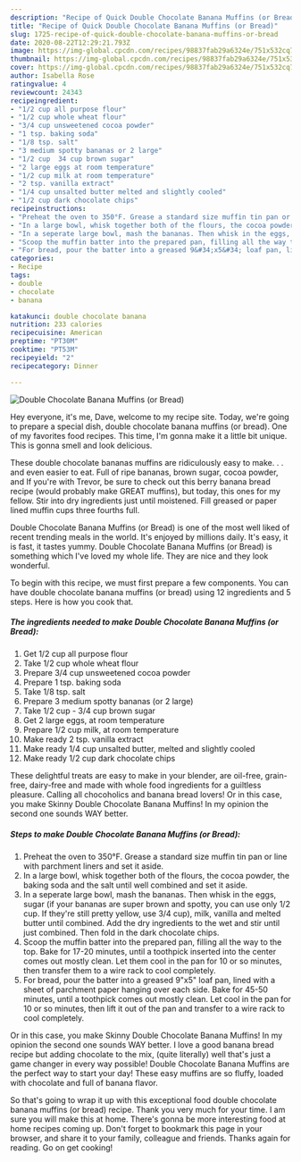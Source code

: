 ```yaml
---
description: "Recipe of Quick Double Chocolate Banana Muffins (or Bread)"
title: "Recipe of Quick Double Chocolate Banana Muffins (or Bread)"
slug: 1725-recipe-of-quick-double-chocolate-banana-muffins-or-bread
date: 2020-08-22T12:29:21.793Z
image: https://img-global.cpcdn.com/recipes/98837fab29a6324e/751x532cq70/double-chocolate-banana-muffins-or-bread-recipe-main-photo.jpg
thumbnail: https://img-global.cpcdn.com/recipes/98837fab29a6324e/751x532cq70/double-chocolate-banana-muffins-or-bread-recipe-main-photo.jpg
cover: https://img-global.cpcdn.com/recipes/98837fab29a6324e/751x532cq70/double-chocolate-banana-muffins-or-bread-recipe-main-photo.jpg
author: Isabella Rose
ratingvalue: 4
reviewcount: 24343
recipeingredient:
- "1/2 cup all purpose flour"
- "1/2 cup whole wheat flour"
- "3/4 cup unsweetened cocoa powder"
- "1 tsp. baking soda"
- "1/8 tsp. salt"
- "3 medium spotty bananas or 2 large"
- "1/2 cup  34 cup brown sugar"
- "2 large eggs at room temperature"
- "1/2 cup milk at room temperature"
- "2 tsp. vanilla extract"
- "1/4 cup unsalted butter melted and slightly cooled"
- "1/2 cup dark chocolate chips"
recipeinstructions:
- "Preheat the oven to 350°F. Grease a standard size muffin tin pan or line with parchment liners and set it aside."
- "In a large bowl, whisk together both of the flours, the cocoa powder, the baking soda and the salt until well combined and set it aside."
- "In a seperate large bowl, mash the bananas. Then whisk in the eggs, sugar (if your bananas are super brown and spotty, you can use only 1/2 cup. If they&#39;re still pretty yellow, use 3/4 cup), milk, vanilla and melted butter until combined. Add the dry ingredients to the wet and stir until just combined. Then fold in the dark chocolate chips."
- "Scoop the muffin batter into the prepared pan, filling all the way to the top. Bake for 17-20 minutes, until a toothpick inserted into the center comes out mostly clean. Let them cool in the pan for 10 or so minutes, then transfer them to a wire rack to cool completely."
- "For bread, pour the batter into a greased 9&#34;x5&#34; loaf pan, lined with a sheet of parchment paper hanging over each side. Bake for 45-50 minutes, until a toothpick comes out mostly clean. Let cool in the pan for 10 or so minutes, then lift it out of the pan and transfer to a wire rack to cool completely."
categories:
- Recipe
tags:
- double
- chocolate
- banana

katakunci: double chocolate banana 
nutrition: 233 calories
recipecuisine: American
preptime: "PT30M"
cooktime: "PT53M"
recipeyield: "2"
recipecategory: Dinner

---
```



![Double Chocolate Banana Muffins (or Bread)](https://img-global.cpcdn.com/recipes/98837fab29a6324e/751x532cq70/double-chocolate-banana-muffins-or-bread-recipe-main-photo.jpg)

Hey everyone, it's me, Dave, welcome to my recipe site. Today, we're going to prepare a special dish, double chocolate banana muffins (or bread). One of my favorites food recipes. This time, I'm gonna make it a little bit unique. This is gonna smell and look delicious.

These double chocolate bananas muffins are ridiculously easy to make. . . and even easier to eat. Full of ripe bananas, brown sugar, cocoa powder, and If you&#39;re with Trevor, be sure to check out this berry banana bread recipe (would probably make GREAT muffins), but today, this ones for my fellow. Stir into dry ingredients just until moistened. Fill greased or paper lined muffin cups three fourths full.

Double Chocolate Banana Muffins (or Bread) is one of the most well liked of recent trending meals in the world. It's enjoyed by millions daily. It's easy, it is fast, it tastes yummy. Double Chocolate Banana Muffins (or Bread) is something which I've loved my whole life. They are nice and they look wonderful.


To begin with this recipe, we must first prepare a few components. You can have double chocolate banana muffins (or bread) using 12 ingredients and 5 steps. Here is how you cook that.

<!--inarticleads1-->

##### The ingredients needed to make Double Chocolate Banana Muffins (or Bread):

1. Get 1/2 cup all purpose flour
1. Take 1/2 cup whole wheat flour
1. Prepare 3/4 cup unsweetened cocoa powder
1. Prepare 1 tsp. baking soda
1. Take 1/8 tsp. salt
1. Prepare 3 medium spotty bananas (or 2 large)
1. Take 1/2 cup - 3/4 cup brown sugar
1. Get 2 large eggs, at room temperature
1. Prepare 1/2 cup milk, at room temperature
1. Make ready 2 tsp. vanilla extract
1. Make ready 1/4 cup unsalted butter, melted and slightly cooled
1. Make ready 1/2 cup dark chocolate chips


These delightful treats are easy to make in your blender, are oil-free, grain-free, dairy-free and made with whole food ingredients for a guiltless pleasure. Calling all chocoholics and banana bread lovers! Or in this case, you make Skinny Double Chocolate Banana Muffins! In my opinion the second one sounds WAY better. 

<!--inarticleads2-->

##### Steps to make Double Chocolate Banana Muffins (or Bread):

1. Preheat the oven to 350°F. Grease a standard size muffin tin pan or line with parchment liners and set it aside.
1. In a large bowl, whisk together both of the flours, the cocoa powder, the baking soda and the salt until well combined and set it aside.
1. In a seperate large bowl, mash the bananas. Then whisk in the eggs, sugar (if your bananas are super brown and spotty, you can use only 1/2 cup. If they&#39;re still pretty yellow, use 3/4 cup), milk, vanilla and melted butter until combined. Add the dry ingredients to the wet and stir until just combined. Then fold in the dark chocolate chips.
1. Scoop the muffin batter into the prepared pan, filling all the way to the top. Bake for 17-20 minutes, until a toothpick inserted into the center comes out mostly clean. Let them cool in the pan for 10 or so minutes, then transfer them to a wire rack to cool completely.
1. For bread, pour the batter into a greased 9&#34;x5&#34; loaf pan, lined with a sheet of parchment paper hanging over each side. Bake for 45-50 minutes, until a toothpick comes out mostly clean. Let cool in the pan for 10 or so minutes, then lift it out of the pan and transfer to a wire rack to cool completely.


Or in this case, you make Skinny Double Chocolate Banana Muffins! In my opinion the second one sounds WAY better. I love a good banana bread recipe but adding chocolate to the mix, (quite literally) well that&#39;s just a game changer in every way possible! Double Chocolate Banana Muffins are the perfect way to start your day! These easy muffins are so fluffy, loaded with chocolate and full of banana flavor. 

So that's going to wrap it up with this exceptional food double chocolate banana muffins (or bread) recipe. Thank you very much for your time. I am sure you will make this at home. There's gonna be more interesting food at home recipes coming up. Don't forget to bookmark this page in your browser, and share it to your family, colleague and friends. Thanks again for reading. Go on get cooking!
